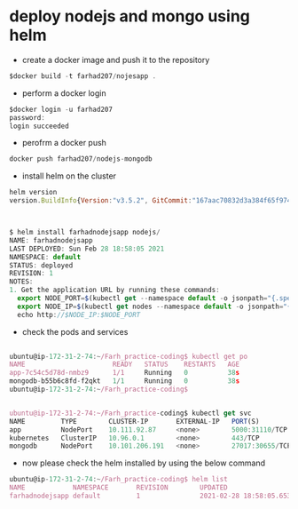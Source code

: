 <h1 id="my-custom-anchor-name">
  deploy nodejs and mongo using helm
</h1>

* create a docker image and push it to the repository 
```javascript
$docker build -t farhad207/nojesapp .
```
* perform a docker login
```javascript 
$docker login -u farhad207
password:
login succeeded
```
* perofrm a docker push

```javascript
docker push farhad207/nodejs-mongodb 
```


* install helm on the cluster

```javascript
helm version
version.BuildInfo{Version:"v3.5.2", GitCommit:"167aac70832d3a384f65f9745335e9fb40169dc2", GitTreeState:"dirty", GoVersion:"go1.15.7"}



$ helm install farhadnodejsapp nodejs/
NAME: farhadnodejsapp
LAST DEPLOYED: Sun Feb 28 18:58:05 2021
NAMESPACE: default
STATUS: deployed
REVISION: 1
NOTES:
1. Get the application URL by running these commands:
  export NODE_PORT=$(kubectl get --namespace default -o jsonpath="{.spec.ports[0].nodePort}" services farhadnodejsapp)
  export NODE_IP=$(kubectl get nodes --namespace default -o jsonpath="{.items[0].status.addresses[0].address}")
  echo http://$NODE_IP:$NODE_PORT
 ```
 
 * check the pods and services
 
 ```javascript
  
ubuntu@ip-172-31-2-74:~/Farh_practice-coding$ kubectl get po
NAME                      READY   STATUS    RESTARTS   AGE
app-7c54c5d78d-nmbz9      1/1     Running   0          38s
mongodb-b55b6c8fd-f2qkt   1/1     Running   0          38s
ubuntu@ip-172-31-2-74:~/Farh_practice-coding$


ubuntu@ip-172-31-2-74:~/Farh_practice-coding$ kubectl get svc
NAME         TYPE        CLUSTER-IP       EXTERNAL-IP   PORT(S)           AGE
app          NodePort    10.111.92.87     <none>        5000:31110/TCP    48s
kubernetes   ClusterIP   10.96.0.1        <none>        443/TCP           3h51m
mongodb      NodePort    10.101.206.191   <none>        27017:30655/TCP   48s
```

* now please check the helm installed by using the below command

```javascript
ubuntu@ip-172-31-2-74:~/Farh_practice-coding$ helm list
NAME            NAMESPACE       REVISION        UPDATED                                 STATUS          CHART           APP VERSION
farhadnodejsapp default         1               2021-02-28 18:58:05.653730659 +0000 UTC deployed        nodejs-0.1.0    1.16.0
```
